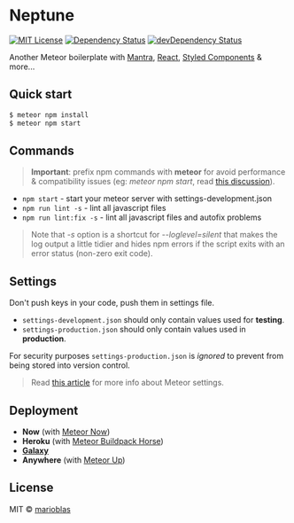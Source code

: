 # Neptune

[![MIT License](https://img.shields.io/npm/l/ghooks.svg?style=flat-square)](http://opensource.org/licenses/MIT)
[![Dependency Status](https://david-dm.org/marioblas/neptune.svg?style=flat-square)](https://david-dm.org/marioblas/neptune)
[![devDependency Status](https://david-dm.org/marioblas/neptune/dev-status.svg?style=flat-square)](https://david-dm.org/marioblas/neptune?type=dev)

Another Meteor boilerplate with [Mantra](https://github.com/kadirahq/mantra), [React](https://github.com/facebook/react), [Styled Components](https://github.com/styled-components/styled-components) & more...

## Quick start

```sh
$ meteor npm install
$ meteor npm start
```

## Commands

> **Important**: prefix npm commands with **meteor** for avoid performance & compatibility issues (eg: *meteor npm start*, read [this discussion](https://github.com/meteor/meteor/issues/4314)).

- `npm start` - start your meteor server with settings-development.json
- `npm run lint -s` - lint all javascript files
- `npm run lint:fix -s` - lint all javascript files and autofix problems

> Note that *-s* option is a shortcut for *--loglevel=silent* that makes the log output a little tidier and hides npm errors if the script exits with an error status (non-zero exit code).

## Settings

Don't push keys in your code, push them in settings file.

- `settings-development.json` should only contain values used for **testing**.
- `settings-production.json` should only contain values used in **production**.

For security purposes `settings-production.json` is *ignored* to prevent from being stored into version control.

> Read [this article](http://joshowens.me/environment-settings-and-security-with-meteor-js) for more info about Meteor settings.

## Deployment

- **Now** (with [Meteor Now](https://github.com/jkrup/meteor-now))
- **Heroku** (with [Meteor Buildpack Horse](https://github.com/AdmitHub/meteor-buildpack-horse))
- [**Galaxy**](https://www.meteor.com/hosting)
- **Anywhere** (with [Meteor Up](https://github.com/zodern/meteor-up))

## License
MIT © [marioblas](https://github.com/marioblas)
